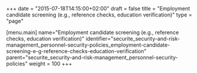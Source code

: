 +++
date = "2015-07-18T14:15:00+02:00"
draft = false
title = "Employment candidate screening (e.g., reference checks, education verification)"
type = "page"

[menu.main]
name="Employment candidate screening (e.g., reference checks, education verification)"
identifier="securite_security-and-risk-management_personnel-security-policies_employment-candidate-screening-e-g-reference-checks-education-verification"
parent="securite_security-and-risk-management_personnel-security-policies"
weight = 100
+++